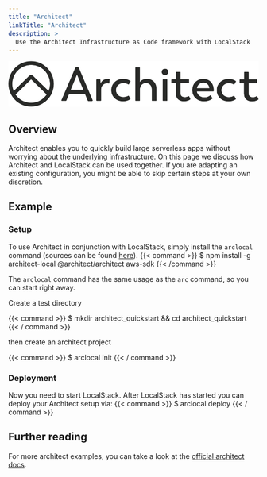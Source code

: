 ```yaml
---
title: "Architect"
linkTitle: "Architect"
description: >
  Use the Architect Infrastructure as Code framework with LocalStack
---
```


<img src="architect_logo.png" width="600px" alt="architect logo">

## Overview

Architect enables you to quickly build large serverless apps without worrying about the underlying infrastructure.
On this page we discuss how Architect and LocalStack can be used together.
If you are adapting an existing configuration, you might be able to skip certain steps at your own discretion.

## Example

### Setup

To use Architect in conjunction with LocalStack, simply install the `arclocal` command (sources can be found [here](https://github.com/localstack/architect-local)).
{{< command >}}
$ npm install -g architect-local @architect/architect aws-sdk
{{< /command >}}

The `arclocal` command has the same usage as the `arc` command, so you can start right away.

Create a test directory

{{< command >}}
$ mkdir architect_quickstart && cd architect_quickstart
{{< / command >}}

then create an architect project

{{< command >}}
$ arclocal init
{{< / command >}}

### Deployment

Now you need to start LocalStack.
After LocalStack has started you can deploy your Architect setup via:
{{< command >}}
$ arclocal deploy
{{< / command >}}

## Further reading

For more architect examples, you can take a look at the [official architect docs](https://arc.codes).
